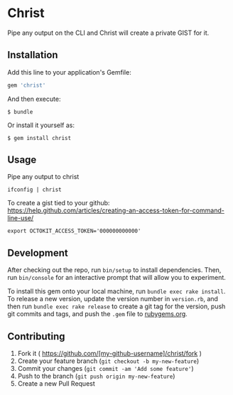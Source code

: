 # Christ

Pipe any output on the CLI and Christ will create a private GIST for it.



## Installation

Add this line to your application's Gemfile:

```ruby
gem 'christ'
```

And then execute:

    $ bundle

Or install it yourself as:

    $ gem install christ

## Usage

Pipe any output to christ
```
ifconfig | christ
```
To create a gist tied to your github:
https://help.github.com/articles/creating-an-access-token-for-command-line-use/

```
export OCTOKIT_ACCESS_TOKEN='000000000000'
```

## Development

After checking out the repo, run `bin/setup` to install dependencies. Then, run `bin/console` for an interactive prompt that will allow you to experiment.

To install this gem onto your local machine, run `bundle exec rake install`. To release a new version, update the version number in `version.rb`, and then run `bundle exec rake release` to create a git tag for the version, push git commits and tags, and push the `.gem` file to [rubygems.org](https://rubygems.org).

## Contributing

1. Fork it ( https://github.com/[my-github-username]/christ/fork )
2. Create your feature branch (`git checkout -b my-new-feature`)
3. Commit your changes (`git commit -am 'Add some feature'`)
4. Push to the branch (`git push origin my-new-feature`)
5. Create a new Pull Request
